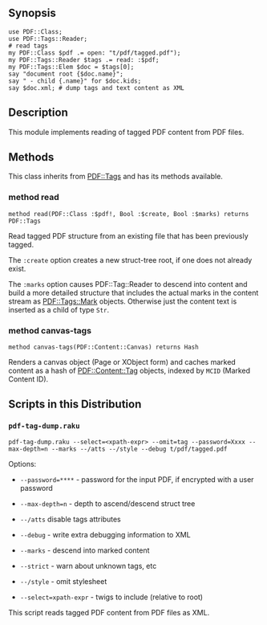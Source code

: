 Synopsis
--------

    use PDF::Class;
    use PDF::Tags::Reader;
    # read tags
    my PDF::Class $pdf .= open: "t/pdf/tagged.pdf");
    my PDF::Tags::Reader $tags .= read: :$pdf;
    my PDF::Tags::Elem $doc = $tags[0];
    say "document root {$doc.name}";
    say " - child {.name}" for $doc.kids;
    say $doc.xml; # dump tags and text content as XML

Description
-----------

This module implements reading of tagged PDF content from PDF files.

Methods
-------

This class inherits from [PDF::Tags](https://pdf-raku.github.io/PDF-Tags-raku/) and has its methods available.

### method read

    method read(PDF::Class :$pdf!, Bool :$create, Bool :$marks) returns PDF::Tags

Read tagged PDF structure from an existing file that has been previously tagged.

The `:create` option creates a new struct-tree root, if one does not already exist.

The `:marks` option causes PDF::Tag::Reader to descend into content and build a more detailed structure that includes the actual marks in the content stream as [PDF::Tags::Mark](PDF::Tags::Mark) objects. Otherwise just the content text is inserted as a child of type `Str`.

### method canvas-tags

    method canvas-tags(PDF::Content::Canvas) returns Hash

Renders a canvas object (Page or XObject form) and caches marked content as a hash of [PDF::Content::Tag](PDF::Content::Tag) objects, indexed by `MCID` (Marked Content ID).

Scripts in this Distribution
----------------------------

### `pdf-tag-dump.raku`

    pdf-tag-dump.raku --select=<xpath-expr> --omit=tag --password=Xxxx --max-depth=n --marks --/atts --/style --debug t/pdf/tagged.pdf

Options:

  * `--password=****` - password for the input PDF, if encrypted with a user password

  * `--max-depth=n` - depth to ascend/descend struct tree

  * `--/atts` disable tags attributes

  * `--debug` - write extra debugging information to XML

  * `--marks` - descend into marked content

  * `--strict` - warn about unknown tags, etc

  * `--/style` - omit stylesheet

  * `--select=xpath-expr` - twigs to include (relative to root)

This script reads tagged PDF content from PDF files as XML.

